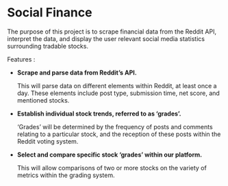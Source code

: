 # Social Finance

The purpose of this project is to scrape financial data from the Reddit API, interpret the data, and display the user relevant social media statistics surrounding tradable stocks.

Features : 
<ul>
    <li>
        <p>
        <b>Scrape and parse data from Reddit’s API.</b> 
        <p>This will parse data on different elements within Reddit, at least once a day. These elements include post type, submission time, net score, and mentioned stocks.</p>
        </p>
    </li>
    <li>
        <p>
        <b>Establish individual stock trends, referred to as ‘grades’.</b> 
        <p>‘Grades’ will be determined by the frequency of posts and comments relating to a particular stock, and the reception of these posts within the Reddit voting system.</p>
        </p>
    </li>
    <li>
        <p>
        <b>Select and compare specific stock ‘grades’ within our platform.</b> 
        <p>This will allow comparisons of two or more stocks on the variety of metrics within the grading system.</p>
        </p>
    </li>
</ul>

